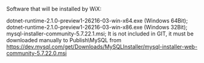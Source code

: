 Software that will be installed by WiX:

dotnet-runtime-2.1.0-preview1-26216-03-win-x64.exe (Windows 64Bit);
dotnet-runtime-2.1.0-preview1-26216-03-win-x86.exe (Windows 32Bit);
mysql-installer-community-5.7.22.1.msi; It is not included in GIT, it must be downloaded manually to Publish\MySQL from https://dev.mysql.com/get/Downloads/MySQLInstaller/mysql-installer-web-community-5.7.22.0.msi
